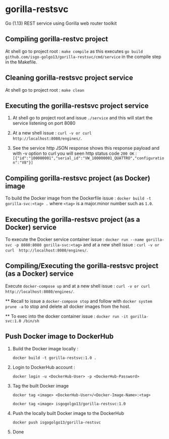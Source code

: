# gorilla-restsvc
Go (1.13) REST service using Gorilla web router toolkit


## Compiling gorilla-restvc project 

At shell go to project root : `make compile` as this executes 
`go build github.com/isgo-golgo13/gorilla-restsvc/cmd/service` in the compile step in the Makefile.

## Cleaning gorilla-restsvc project service
At shell go to project root : `make clean`


## Executing the gorilla-restsvc project service
1) At shell go to project root and issue `./service` and this will start the service listening on port 8080
2) At a new shell issue : `curl -v or curl  http://localhost:8080/engines/`.

3) See the service http JSON response shows this response payload and with -v option to curl you will seen http status code `200 OK` : 
`[{"id":"100000001","serial_id":"VW_100000001_QUATTRO","configuration":"V8"}]`


## Compiling gorilla-restsvc project (as Docker) image

To build the Docker image from the Dockerfile issue : 
`docker build -t gorilla-svc:<tag> .` where `<tag>` is a major.minor number such as `1.0`.


## Executing the gorilla-restsvc project (as a Docker) service

To execute the Docker service container issue : `docker run --name gorilla-svc -p 8080:8080 gorilla-svc:<tag>` and at a new shell issue : `curl -v or curl  http://localhost:8080/engines/`.


## Compiling/Executing the gorilla-restsvc project (as a Docker) service

Execute `docker-compose up` and at a new shell issue : `curl -v or curl  http://localhost:8080/engines/`.

** Recall to issue a `docker-compose stop` and follow with `docker system prune -a` to stop and delete all docker images from the host.

** To exec into the docker container issue : `docker run -it gorilla-svc:1.0 /bin/sh`


## Push Docker image to DockerHub 

1) Build the Docker image locally :

    `docker build -t gorilla-restsvc:1.0 .`

2) Login to DockerHub account :

    `docker login -u <DockerHub-User> -p <DockerHub-Password>`

3. Tag the built Docker image 

    `docker tag <image> <DockerHub-User>/<Docker-Image-Name>:<tag>`

    `docker tag <image> isgogolgo13/gorilla-restsvc:1.0`

4. Push the locally built Docker image to the DockerHub 

    `docker push isgogolgo13/gorilla-restsvc`

5. Done




